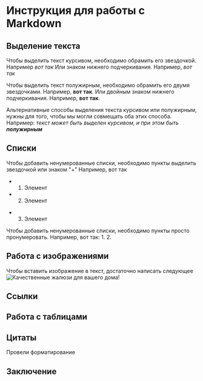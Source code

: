 # Инструкция для работы с Markdown

## Выделение текста

Чтобы выделить текст курсивом, необходимо обрамить его звездочкой. Например *вот так* Или знаком нижнего подчеркивания. Например, _вот так_

Чтобы выделить текст полужирным, необходимо обрамить его двумя звездочками. Например, **вот так**. Или двойным знаком нижнего подчеркивания. Например, __вот так__.

Альтернативные способы выделения текста курсивом или полужирным, нужны для того, чтобы мы могли совмещать оба этих способа. Например: _текст может быть выделен курсивом, и при этом быть **полужирным**_

## Списки

Чтобы добавить ненумерованные списки, необходимо пункты выделить звездочкой или знаком "+" Например, вот так
* 1. Элемент
* 2. Элемент
+ 3. Элемент

Чтобы добавить ненумерованные списки, необходимо пункты просто пронумеровать. Например, вот так:
1.
2.

## Работа с изображениями

Чтобы вставить изображение в текст, достаточно написать следующее ![Качественные жалюзи для вашего дома!](Розовые-тканевые-жалюзи-в-интерьере-детской-комнаты-девочки.jpg)

## Ссылки

## Работа с таблицами

## Цитаты
Провели форматирование

## Заключение